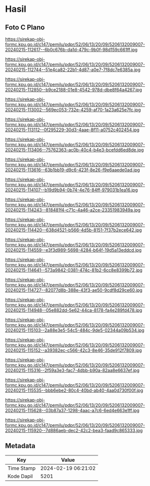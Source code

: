 # Hasil

## Foto C Plano

https://sirekap-obj-formc.kpu.go.id/c147/pemilu/pdpr/52/06/13/20/09/5206132009007-20240215-112617--6b0c676b-da1d-479c-9b0f-98d159c661ff.jpg

https://sirekap-obj-formc.kpu.go.id/c147/pemilu/pdpr/52/06/13/20/09/5206132009007-20240215-112744--51e4ca82-22b1-4d87-a0e7-7f8dc7e6385a.jpg

https://sirekap-obj-formc.kpu.go.id/c147/pemilu/pdpr/52/06/13/20/09/5206132009007-20240215-112850--b9ce2188-01e8-4542-978d-dbe8f64a4267.jpg

https://sirekap-obj-formc.kpu.go.id/c147/pemilu/pdpr/52/06/13/20/09/5206132009007-20240215-113002--569ec053-732e-4259-af70-1a23a625e7fc.jpg

https://sirekap-obj-formc.kpu.go.id/c147/pemilu/pdpr/52/06/13/20/09/5206132009007-20240215-113112--0f295229-30d3-4aae-8f11-a0752c402454.jpg

https://sirekap-obj-formc.kpu.go.id/c147/pemilu/pdpr/52/06/13/20/09/5206132009007-20240215-113406--75762363-ac0b-40c4-b4e3-bcefdd6ed8de.jpg

https://sirekap-obj-formc.kpu.go.id/c147/pemilu/pdpr/52/06/13/20/09/5206132009007-20240215-113616--63b1bb19-d9c6-423f-8e26-f9e6aaede0ad.jpg

https://sirekap-obj-formc.kpu.go.id/c147/pemilu/pdpr/52/06/13/20/09/5206132009007-20240215-114107--b19d9b94-0b74-4e76-84ff-979031b1ea16.jpg

https://sirekap-obj-formc.kpu.go.id/c147/pemilu/pdpr/52/06/13/20/09/5206132009007-20240215-114243--818481f4-c71c-4a46-a2ce-23351983949a.jpg

https://sirekap-obj-formc.kpu.go.id/c147/pemilu/pdpr/52/06/13/20/09/5206132009007-20240215-114420--638d4521-b566-4d5b-8151-7f37b2ece642.jpg

https://sirekap-obj-formc.kpu.go.id/c147/pemilu/pdpr/52/06/13/20/09/5206132009007-20240215-114559--e3f3d989-5698-4284-b64f-19d5a13eddcd.jpg

https://sirekap-obj-formc.kpu.go.id/c147/pemilu/pdpr/52/06/13/20/09/5206132009007-20240215-114641--573a9842-0381-474c-81b2-6cc8e8399b72.jpg

https://sirekap-obj-formc.kpu.go.id/c147/pemilu/pdpr/52/06/13/20/09/5206132009007-20240215-114727--82077d8b-388e-43f3-ae50-9cdf8d29ce60.jpg

https://sirekap-obj-formc.kpu.go.id/c147/pemilu/pdpr/52/06/13/20/09/5206132009007-20240215-114948--05e882dd-5e62-44ca-8178-fa4e289fd478.jpg

https://sirekap-obj-formc.kpu.go.id/c147/pemilu/pdpr/52/06/13/20/09/5206132009007-20240215-115103--2a88e3e5-54c5-484c-9de5-02344a09b534.jpg

https://sirekap-obj-formc.kpu.go.id/c147/pemilu/pdpr/52/06/13/20/09/5206132009007-20240215-115152--a39382ec-c566-42c3-8e46-35de912f7809.jpg

https://sirekap-obj-formc.kpu.go.id/c147/pemilu/pdpr/52/06/13/20/09/5206132009007-20240215-115316--2f59a3e3-fac7-4dbb-b90a-82aa8e6637ef.jpg

https://sirekap-obj-formc.kpu.go.id/c147/pemilu/pdpr/52/06/13/20/09/5206132009007-20240215-115535--bbb6ebe2-80c4-40bd-ab40-4aa0d730f00f.jpg

https://sirekap-obj-formc.kpu.go.id/c147/pemilu/pdpr/52/06/13/20/09/5206132009007-20240215-115628--03b87a37-1298-4aac-a7c6-6ed4e663e1ff.jpg

https://sirekap-obj-formc.kpu.go.id/c147/pemilu/pdpr/52/06/13/20/09/5206132009007-20240215-115920--7d886aeb-dec2-42c2-bea3-faad9c865333.jpg


## Metadata

| Key        | Value               |
| ---------- | ------------------- |
| Time Stamp | 2024-02-19 06:21:02 |
| Kode Dapil | 5201                |



